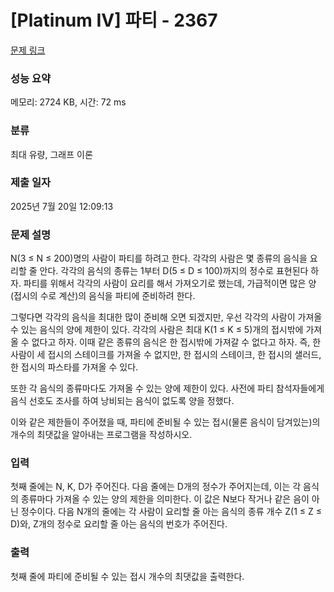 # [Platinum IV] 파티 - 2367 

[문제 링크](https://www.acmicpc.net/problem/2367) 

### 성능 요약

메모리: 2724 KB, 시간: 72 ms

### 분류

최대 유량, 그래프 이론

### 제출 일자

2025년 7월 20일 12:09:13

### 문제 설명

<p>N(3 ≤ N ≤ 200)명의 사람이 파티를 하려고 한다. 각각의 사람은 몇 종류의 음식을 요리할 줄 안다. 각각의 음식의 종류는 1부터 D(5 ≤ D ≤ 100)까지의 정수로 표현된다 하자. 파티를 위해서 각각의 사람이 요리를 해서 가져오기로 했는데, 가급적이면 많은 양(접시의 수로 계산)의 음식을 파티에 준비하려 한다.</p>

<p>그렇다면 각각의 음식을 최대한 많이 준비해 오면 되겠지만, 우선 각각의 사람이 가져올 수 있는 음식의 양에 제한이 있다. 각각의 사람은 최대 K(1 ≤ K ≤ 5)개의 접시밖에 가져올 수 없다고 하자. 이때 같은 종류의 음식은 한 접시밖에 가져갈 수 없다고 하자. 즉, 한 사람이 세 접시의 스테이크를 가져올 수 없지만, 한 접시의 스테이크, 한 접시의 샐러드, 한 접시의 파스타를 가져올 수 있다.</p>

<p>또한 각 음식의 종류마다도 가져올 수 있는 양에 제한이 있다. 사전에 파티 참석자들에게 음식 선호도 조사를 하여 낭비되는 음식이 없도록 양을 정했다.</p>

<p>이와 같은 제한들이 주어졌을 때, 파티에 준비될 수 있는 접시(물론 음식이 담겨있는)의 개수의 최댓값을 알아내는 프로그램을 작성하시오.</p>

### 입력 

 <p>첫째 줄에는 N, K, D가 주어진다. 다음 줄에는 D개의 정수가 주어지는데, 이는 각 음식의 종류마다 가져올 수 있는 양의 제한을 의미한다. 이 값은 N보다 작거나 같은 음이 아닌 정수이다. 다음 N개의 줄에는 각 사람이 요리할 줄 아는 음식의 종류 개수 Z(1 ≤ Z ≤ D)와, Z개의 정수로 요리할 줄 아는 음식의 번호가 주어진다.</p>

### 출력 

 <p>첫째 줄에 파티에 준비될 수 있는 접시 개수의 최댓값을 출력한다.</p>

